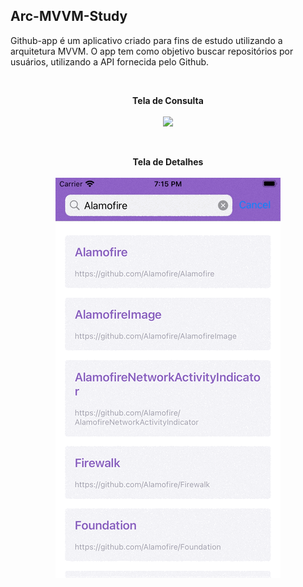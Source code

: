 ## Arc-MVVM-Study

<p>Github-app  é um aplicativo criado para fins de estudo utilizando a arquitetura MVVM. O app tem como objetivo buscar repositórios  por usuários,
utilizando a API fornecida pelo Github.</p>
<br />

<p align="center"> 
    <p align="center">
        <p align="center">
           <b>Tela de Consulta</b>
           <br /><br />
           <img src="Github-app/Assets.xcassets/gifs/Github-app_Consulta.dataset/Github-app_Consulta.gif"> 
        </p>
        <br />
        <p align="center">
           <b>Tela de Detalhes</b>
           <br /><br />
           <img src="Github-app/Assets.xcassets/gifs/Github-app_Detalhes.dataset/Github-app_Detalhes.gif">
        </p> 
    </p>
</p>
